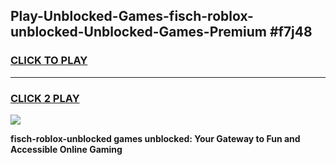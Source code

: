 
## Play-Unblocked-Games-fisch-roblox-unblocked-Unblocked-Games-Premium #f7j48
<h3>
<a href="https://premium.freeplayer.one?title=fisch-roblox-unblocked&ref=12M">CLICK TO PLAY</a></h3>
<hr>

<h3>
<a href="https://premium.freeplayer.one?title=fisch-roblox-unblocked&ref=12M">CLICK 2 PLAY</a>
  
</h3>

<a href="https://premium.freeplayer.one?title=fisch-roblox-unblocked&ref=12M"><img src="https://clearcache.store/games.png"></a>


**fisch-roblox-unblocked games unblocked: Your Gateway to Fun and Accessible Online Gaming**
